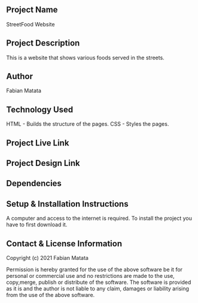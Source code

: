 
## Project Name
StreetFood Website

## Project Description
This is a website that shows various foods served in the streets.

## Author
Fabian Matata

## Technology Used
HTML - Builds the structure of the pages.
CSS - Styles the pages.

## Project Live Link

## Project Design Link

## Dependencies

## Setup & Installation Instructions
A computer and access to the internet is required.
To install the project you have to first download it.


## Contact & License Information 
Copyright (c) 2021 Fabian Matata

Permission is hereby granted for the use of the above software be it for personal or commercial use and no restrictions are made to the  use, copy,merge, publish or distribute of the software.
The software is provided as it is and the author is not liable to any claim, damages or liability arising from the use of the above software.